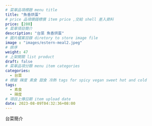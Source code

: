 ```yaml
---
# 菜單品項標題 menu title 
title: "魚香烘蛋"
# price 品項價錢標價 item price ,交給 shell 差入資料
price: [280] 
# 菜單項目簡介 
description: "台菜 魚香烘蛋"
# 圖片檔案目錄 diretory to store image file
image : "images/estern-meal2.jpeg"
# 排序
weight: 47 
# 上架開關 list product 
draft: false
# 菜單品項分類 menu item categories 
categories:
  - 台菜
# 標籤 辣度 素食 甜食 冷熱 tags for spicy vegan sweet hot and cold 
tags:
  - 素食
  - 辣度
# 項目上傳日期 item upload date 
date: 2023-08-09T04:32:36+08:00
---
```


台菜簡介
